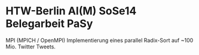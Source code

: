 HTW-Berlin AI(M) SoSe14 Belegarbeit PaSy
===============
MPI (MPICH / OpenMPI) Implementierung eines parallel Radix-Sort
auf ~100 Mio. Twitter Tweets.
